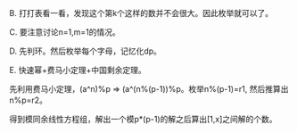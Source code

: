 B. 打打表看一看，发现这个第k个这样的数并不会很大。因此枚举就可以了。

C. 要注意讨论n=1,m=1的情况。

D. 先判环。然后枚举每个字母，记忆化dp。

E. 快速幂+费马小定理+中国剩余定理。

   先利用费马小定理，(a^n)%p => (a^(n%(p-1))%p。枚举n%(p-1)=r1, 然后推算出n%p=r2。
   
   得到模同余线性方程组，解出一个模p*(p-1)的解之后算出[1,x]之间解的个数。
